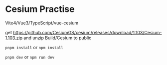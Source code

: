 # Cesium Practise
Vite4/Vue3/TypeScript/vue-cesium

get https://github.com/CesiumGS/cesium/releases/download/1.103/Cesium-1.103.zip and unzip Build/Cesium to public

```pnpm install``` or ```npm install```

```pnpm dev``` or ```npm run dev```